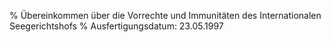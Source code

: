 % Übereinkommen über die Vorrechte und Immunitäten des Internationalen Seegerichtshofs
% Ausfertigungsdatum: 23.05.1997
 